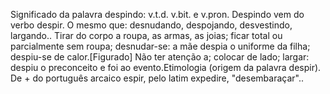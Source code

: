 Significado da palavra despindo:
v.t.d. v.bit. e v.pron.
Despindo vem do verbo despir. O mesmo que: desnudando, despojando, desvestindo, largando..
Tirar do corpo a roupa, as armas, as joias; ficar total ou parcialmente sem roupa; desnudar-se: a mãe despia o uniforme da filha; despiu-se de calor.[Figurado] Não ter atenção a; colocar de lado; largar: despiu o preconceito e foi ao evento.Etimologia (origem da palavra despir). De + do português arcaico espir, pelo latim expedire, "desembaraçar"..


